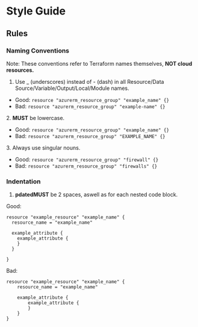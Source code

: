# Style Guide

## Rules

### Naming Conventions

Note: These conventions refer to Terraform names themselves, **NOT cloud resources.**

1. Use \_ (underscores) instead of - (dash) in all Resource/Data Source/Variable/Output/Local/Module names.

* Good: `resource "azurerm_resource_group" "example_name" {}`
* Bad: `resource "azurerm_resource_group" "example-name" {}`

2\. **MUST** be lowercase.

* Good: `resource "azurerm_resource_group" "example_name" {}`
* Bad: `resource "azurerm_resource_group" "EXAMPLE_NAME" {}`

3\. Always use singular nouns.

* Good: `resource "azurerm_resource_group" "firewall" {}`
* Bad: `resource "azurerm_resource_group" "firewalls" {}`

### Indentation

1. **pdatedMUST** be 2 spaces, aswell as for each nested code block.

Good:

```
resource "example_resource" "example_name" {
  resource_name = "example_name"
  
  example_attribute {
    example_attribute {
    }
  }

}
```

Bad:

```
resource "example_resource" "example_name" {
    resource_name = "example_name"
    
    example_attribute {
        example_attribute {
        }
    }
}
```
